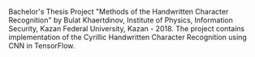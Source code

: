 Bachelor's Thesis Project "Methods of the Handwritten Character Recognition" by Bulat Khaertdinov, Institute of Physics, Information Security, Kazan Federal University, Kazan - 2018. 
The project contains implementation of the Cyrillic Handwritten Character Recognition using CNN in TensorFlow.
